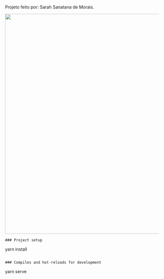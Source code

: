 Projeto feito por: Sarah Sanatana de Morais.

<div align="center">
  <img src="https://github.com/SarahSSM1/teste-front-enjoei-sarahSM/assets/118945275/e460c6ae-82a8-418c-bffd-6eeacc3b7ace" width="720px"/>
</div>



```
### Project setup
```
yarn install
```

### Compiles and hot-reloads for development
```
yarn serve





